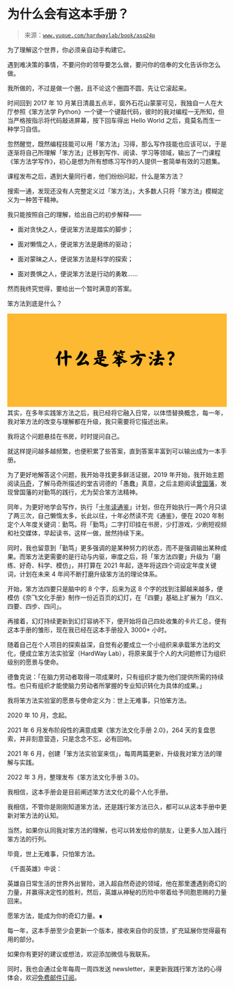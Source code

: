 # 为什么会有这本手册？

> 来源：[`www.yuque.com/hardwaylab/book/asq24p`](https://www.yuque.com/hardwaylab/book/asq24p)

<ne-quote id="u4784d7a4" data-lake-id="u4784d7a4">

为了理解这个世界，你必须亲自动手构建它。 

遇到难决策的事情，不要问你的领导要怎么做，要问你的信奉的文化告诉你怎么做。</ne-quote> 

我所做的，不过是做一个圈，且不论这个圈圆不圆，先让它滚起来。 

时间回到 2017 年 10 月某日清晨五点半，窗外石花山蒙蒙可见，我独自一人在大厅参照《笨方法学 Python》一个键一个键敲代码，彼时的我对编程一无所知，但当严格按指示将代码敲进屏幕，按下回车得出 Hello World 之后，竟莫名而生一种学习自信。 

忽然醒觉，既然编程技能可以用「笨方法」习得，那么写作技能也应该可以，于是逐渐将自己所理解「笨方法」迁移到写作、阅读、学习等领域，输出了一门课程《笨方法学写作》，初心是想为所有想练习写作的人提供一套简单有效的习题集。 

课程发布之后，遇到大量同行者，他们纷纷问起，什么是笨方法？ 

搜索一通，发现还没有人完整定义过「笨方法」，大多数人只将「笨方法」模糊定义为一种苦干精神。 

我只能按照自己的理解，给出自己的初步解释—— 

+   面对贪快之人，便说笨方法是踏实的脚步； 

+   面对懒惰之人，便说笨方法是磨练的驱动； 

+   面对蒙昧之人，便说笨方法是科学的探索； 

+   面对畏惧之人，便说笨方法是行动的勇敢…… 

然而我终究觉得，要给出一个暂时满意的答案。 

笨方法到底是什么？ 

![HardwayLabUI.png](img/676658a6438d429d68b39c22d45ef7f7.png)  <ne-p id="u7fb0d007" data-lake-id="u7fb0d007">其实，在多年实践笨方法之后，我已经将它融入日常，以体悟替换概念，每一年，我对笨方法的改变与理解都在升级，我只需要将它描述出来。 

我将这个问题悬挂在书房，时时提问自己。 

就这样提问越多越频繁，也便积累了些答案，直到答案丰富到可以输出成为一本手册。 

为了更好地解答这个问题，我开始寻找更多鲜活证据，2019 年开始，我开始主题阅读[马奇](https://www.douban.com/doulist/46472818/)，了解马奇所描述的堂吉诃德的「愚蠢」真意，之后主题阅读[曾国藩](https://www.douban.com/doulist/109913623/)，发现曾国藩的对勤笃的践行，尤为契合笨方法精神。 

同年，为更好地学会写作，执行「[十年读通鉴](https://www.cnfeat.com/blog/2019/05/04/TenYears/)」计划，但在开始执行一两个月只读了两三次，自己懒惰太多，长此以往，十年必然读不完《通鉴》，便在 2020 年制定个人年度关键词：勤笃。将「勤笃」二字打印挂在书房，少打游戏，少刷短视频和社交媒体，早起读书，这样一做，居然持续下来。 

同时，我也留意到「勤笃」更多强调的是某种努力的状态，而不是强调输出某种成果。而笨方法更需要的是行动与内驱，审度之后，将「笨方法四要」升级为「磨练、好奇、科学、模仿」，并打算在 2021 年起，逐年将这四个词设定年度关键词，计划在未来 4 年间不断打磨升级笨方法的理论体系。 

开始，笨方法四要只是脑中的 8 个字，后来为这 8 个字的找到注脚越来越多，便模仿《奈飞文化手册》制作一份近百页的幻灯，在「四要」基础上扩展为「四义、四要、四步、四问」。 

再接着，幻灯持续更新到幻灯容纳不下，便开始将自己四处收集的卡片汇总，便有这本手册的雏形，现在我已经在这本手册投入 3000+ 小时。 

随着自己在个人项目的探索益深，自觉有必要成立一个小组织来承载笨方法的文化，便成立笨方法实验室（HardWay Lab），将原来属于个人的大问题修订为组织级别的愿景与使命。 <ne-quote id="u5b64c014" data-lake-id="u5b64c014">

德鲁克说：「在脑力劳动者取得一项成果时，只有组织才能为他们提供所需的持续性。也只有组织才能使脑力劳动者所掌握的专业知识转化为具体的成果。」</ne-quote> 

我将笨方法实验室的愿景与使命定义为：世上无难事，只怕笨方法。 

2020 年 10 月，念起。 

2021 年 6 月发布阶段性的满意成果《笨方法文化手册 2.0》，264 天的复盘思索，并非刻意营造，只是念念不忘，必有回响。 

2021 年 6 月，创建「笨方法实验室来信」，每周两篇更新，升级我对笨方法的理解与实践。 

2022 年 3 月，整理发布《笨方法文化手册 3.0》。 

我相信，这本手册会是目前阐述笨方法文化的最个人化手册。 

我相信，不管你是刚刚知道笨方法，还是践行笨方法已久，都可以从这本手册中更新对笨方法的认知。 

当然，如果你认同我对笨方法的理解，也可以转发给你的朋友，让更多人加入践行笨方法的行列。 

毕竟，世上无难事，只怕笨方法。  

<ne-p id="ub9dadfc0" data-lake-id="ub9dadfc0">《千面英雄》中说： <ne-quote id="uc554cf5c" data-lake-id="uc554cf5c">

英雄自日常生活的世界外出冒险，进入超自然奇迹的领域，他在那里遭遇到奇幻的力量，并赢得决定性的胜利，然后，英雄从神秘的历险中带着给予同胞恩赐的力量回来。</ne-quote> 

愿笨方法，能成为你的奇幻力量。∎ <ne-hole id="u0f5f9034" data-lake-id="u0f5f9034">

每一年，这本手册至少会更新一个版本，接收来自你的反馈，扩充延展你觉得最有用的部分。 

如果你有更好的建议或想法，欢迎添加微信与我联系。  

<ne-p id="ud5b732ed" data-lake-id="ud5b732ed">同时，我也会通过全年每周一周四发送 newsletter，来更新我践行笨方法的心得体会，欢迎[免费邮件订阅](http://newsletter.hardwaylab.com/)。 

</ne-p></ne-hole></ne-p></ne-p>
